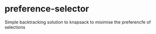 # preference-selector
Simple backtracking solution to knapsack to miximise the preferencfe of selections
